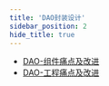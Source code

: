 ```yaml
---
title: 'DAO封装设计'
sidebar_position: 2
hide_title: true
---
```


- [DAO-组件痛点及改进](/docs/框架设计/工程开发设计/DAO封装设计/DAO-组件痛点及改进)
- [DAO-工程痛点及改进](/docs/框架设计/工程开发设计/DAO封装设计/DAO-工程痛点及改进)